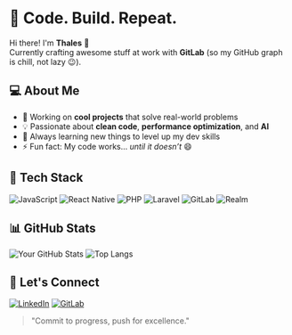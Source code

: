# 🚀 Code. Build. Repeat.

Hi there! I'm **Thales** 👋  
Currently crafting awesome stuff at work with **GitLab** (so my GitHub graph is chill, not lazy 😉).

## 💻 About Me
- 🔭 Working on **cool projects** that solve real-world problems  
- 💡 Passionate about **clean code**, **performance optimization**, and **AI**  
- 🌱 Always learning new things to level up my dev skills  
- ⚡ Fun fact: My code works... *until it doesn’t* 😄  

## 🚀 Tech Stack
![JavaScript](https://img.shields.io/badge/-JavaScript-F7DF1E?style=flat&logo=javascript&logoColor=000)
![React Native](https://img.shields.io/badge/-React%20Native-61DAFB?style=flat&logo=react&logoColor=000)
![PHP](https://img.shields.io/badge/-PHP-777BB4?style=flat&logo=php&logoColor=fff)
![Laravel](https://img.shields.io/badge/-Laravel-FF2D20?style=flat&logo=laravel&logoColor=fff)
![GitLab](https://img.shields.io/badge/-GitLab-FC6D26?style=flat&logo=gitlab&logoColor=fff)
![Realm](https://img.shields.io/badge/-Realm-39477F?style=flat&logo=realm&logoColor=fff)

## 📊 GitHub Stats
![Your GitHub Stats](https://github-readme-stats.vercel.app/api?username=sthales&show_icons=true&theme=radical)
![Top Langs](https://github-readme-stats.vercel.app/api/top-langs/?username=sthales&layout=compact&theme=radical)

## 💬 Let's Connect
[![LinkedIn](https://img.shields.io/badge/-LinkedIn-0077B5?style=flat&logo=linkedin&logoColor=white)](https://www.linkedin.com/in/sthales)
[![GitLab](https://img.shields.io/badge/-GitLab-FC6D26?style=flat&logo=gitlab&logoColor=white)](https://gitlab.com/sthales)

> "Commit to progress, push for excellence."
